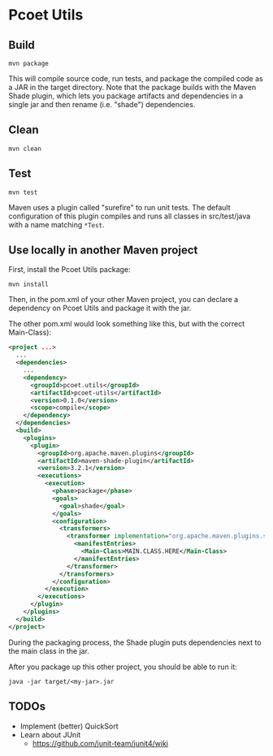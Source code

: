 # Pcoet Utils

## Build

    mvn package

This will compile source code, run tests, and package the compiled code as a JAR in the target directory. Note that the package builds with the Maven Shade plugin, which lets you package artifacts and dependencies in a single jar and then rename (i.e. "shade") dependencies.

## Clean

    mvn clean

## Test

    mvn test

Maven uses a plugin called "surefire" to run unit tests. The default configuration of this plugin compiles and runs all classes in src/test/java with a name matching `*Test`.

## Use locally in another Maven project

First, install the Pcoet Utils package:

    mvn install

Then, in the pom.xml of your other Maven project, you can declare a dependency on Pcoet Utils and package it with the jar.

The other pom.xml would look something like this, but with the correct Main-Class):

```xml
<project ...>
  ...
  <dependencies>
    ...
    <dependency>
      <groupId>pcoet.utils</groupId>
      <artifactId>pcoet-utils</artifactId>
      <version>0.1.0</version>
      <scope>compile</scope>
    </dependency>
  </dependencies>
  <build>
    <plugins>
      <plugin>
        <groupId>org.apache.maven.plugins</groupId>
        <artifactId>maven-shade-plugin</artifactId>
        <version>3.2.1</version>
        <executions>
          <execution>
            <phase>package</phase>
            <goals>
              <goal>shade</goal>
            </goals>
            <configuration>
              <transformers>
                <transformer implementation="org.apache.maven.plugins.shade.resource.ManifestResourceTransformer">
                  <manifestEntries>
                    <Main-Class>MAIN.CLASS.HERE</Main-Class>
                  </manifestEntries>
                </transformer>
              </transformers>
            </configuration>
          </execution>
        </executions>
      </plugin>
    </plugins>
  </build>
</project>
```

During the packaging process, the Shade plugin puts dependencies next to the main class in the jar.

After you package up this other project, you should be able to run it:

    java -jar target/<my-jar>.jar

## TODOs

* Implement (better) QuickSort
* Learn about JUnit
  * https://github.com/junit-team/junit4/wiki
